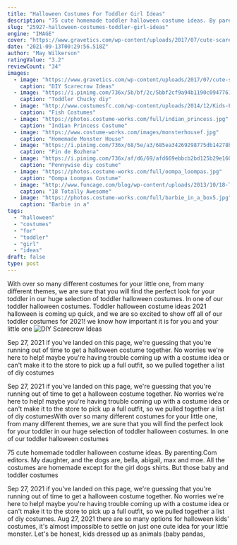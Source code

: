 ```yaml
---
title: "Halloween Costumes For Toddler Girl Ideas"
description: "75 cute homemade toddler halloween costume ideas. By parenting.Com editors.  My daughter, and the dogs are, bella, abigail, max and moe. All the costumes are homemade except for the girl dogs shirts. But those baby and toddler costumes"
slug: "25927-halloween-costumes-toddler-girl-ideas"
engine: "IMAGE"
cover: "https://www.gravetics.com/wp-content/uploads/2017/07/cute-scarecrow-costume-tutu.jpg"
date: "2021-09-13T00:29:56.518Z"
author: "May Wilkerson"
ratingValue: "3.2"
reviewCount: "34"
images:
  - image: "https://www.gravetics.com/wp-content/uploads/2017/07/cute-scarecrow-costume-tutu.jpg"
    caption: "DIY Scarecrow Ideas"
  - image: "https://i.pinimg.com/736x/5b/bf/2c/5bbf2cf9a94b1190c094776191710370--diy-costumes-costume-halloween.jpg"
    caption: "Toddler Chucky diy"
  - image: "http://www.costumesfc.com/wp-content/uploads/2014/12/Kids-Fish-Costume.jpg"
    caption: "Fish Costumes"
  - image: "https://photos.costume-works.com/full/indian_princess.jpg"
    caption: "Indian Princess Costume"
  - image: "https://www.costume-works.com/images/monsterhousef.jpg"
    caption: "Homemade Monster House"
  - image: "https://i.pinimg.com/736x/68/5e/a3/685ea34269298775db14278b216e0b4b.jpg"
    caption: "Pin de Bozhena"
  - image: "https://i.pinimg.com/736x/af/d6/69/afd669ebbcb2bd125b29e160e55a3006.jpg"
    caption: "Pennywise diy costume"
  - image: "https://photos.costume-works.com/full/oompa_loompas.jpg"
    caption: "Oompa Loompas Costume"
  - image: "http://www.funcage.com/blog/wp-content/uploads/2013/10/18-Totally-Awesome-Kids-Halloween-Costumes-005.jpg"
    caption: "18 Totally Awesome"
  - image: "https://photos.costume-works.com/full/barbie_in_a_box5.jpg"
    caption: "Barbie in a"
tags:
  - "halloween"
  - "costumes"
  - "for"
  - "toddler"
  - "girl"
  - "ideas"
draft: false
type: post
---
```


With over so many different costumes for your little one, from many different themes, we are sure that you will find the perfect look for your toddler in our huge selection of toddler halloween costumes. In one of our toddler halloween costumes. Toddler halloween costume ideas 2021 halloween is coming up quick, and we are so excited to show off all of our toddler costumes for 2021! we know how important it is for you and your little one
![DIY Scarecrow Ideas](https://www.gravetics.com/wp-content/uploads/2017/07/cute-scarecrow-costume-tutu.jpg "DIY Scarecrow Ideas")

Sep 27, 2021 if you&#39;ve landed on this page, we&#39;re guessing that you&#39;re running out of time to get a halloween costume together. No worries  we&#39;re here to help! maybe you&#39;re having trouble coming up with a costume idea or can&#39;t make it to the store to pick up a full outfit, so we pulled together a list of diy costumes
<!--inArticleAds-->

<!--galleryOne-->

Sep 27, 2021 if you've landed on this page, we're guessing that you're running out of time to get a halloween costume together. No worries  we're here to help! maybe you're having trouble coming up with a costume idea or can't make it to the store to pick up a full outfit, so we pulled together a list of diy costumesWith over so many different costumes for your little one, from many different themes, we are sure that you will find the perfect look for your toddler in our huge selection of toddler halloween costumes. In one of our toddler halloween costumes
<!--inArticleAds-->

<!--galleryTwo-->

75 cute homemade toddler halloween costume ideas. By parenting.Com editors.  My daughter, and the dogs are, bella, abigail, max and moe. All the costumes are homemade except for the girl dogs shirts. But those baby and toddler costumes
<!--galleryThree-->

Sep 27, 2021 if you've landed on this page, we're guessing that you're running out of time to get a halloween costume together. No worries  we're here to help! maybe you're having trouble coming up with a costume idea or can't make it to the store to pick up a full outfit, so we pulled together a list of diy costumes. Aug 27, 2021 there are so many options for halloween kids' costumes, it's almost impossible to settle on just one cute idea for your little monster. Let's be honest, kids dressed up as animals (baby pandas,